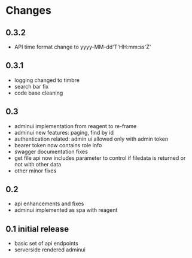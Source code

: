 # Changes

## 0.3.2
- API time format change to yyyy-MM-dd'T'HH:mm:ss'Z'

## 0.3.1
- logging changed to timbre
- search bar fix
- code base cleaning

## 0.3
- adminui implementation from reagent to re-frame
- adminui new features: paging, find by id
- authentication related: admin ui allowed only with admin token
- bearer token now contains role info
- swagger documentation fixes
- get file api now includes parameter to control if filedata is returned or not with other data
- other minor fixes

## 0.2 
- api enhancements and fixes
- adminui implemented as spa with reagent

## 0.1 initial release
- basic set of api endpoints 
- serverside rendered adminui
